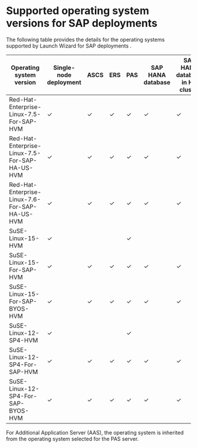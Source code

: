 # Supported operating system versions for SAP deployments<a name="launch-wizard-sap-ascs-support-os"></a>

The following table provides the details for the operating systems supported by Launch Wizard for SAP deployments \.


| Operating system version | Single\-node deployment | ASCS | ERS | PAS | SAP HANA database | SAP HANA database in HA cluster | 
| --- | --- | --- | --- | --- | --- | --- | 
| Red\-Hat\-Enterprise\-Linux\-7\.5\-For\-SAP\-HVM | ✓ | ✓ | ✓ | ✓ |  ✓  | ✓ | 
| Red\-Hat\-Enterprise\-Linux\-7\.5\-For\-SAP\-HA\-US\-HVM | ✓ | ✓ | ✓ | ✓ | ✓ | ✓ | 
| Red\-Hat\-Enterprise\-Linux\-7\.6\-For\-SAP\-HA\-US\-HVM | ✓ | ✓ | ✓ | ✓ | ✓ | ✓ | 
| SuSE\-Linux\-15\-HVM | ✓ |  |  | ✓ |  |  | 
| SuSE\-Linux\-15\-For\-SAP\-HVM | ✓ | ✓ | ✓ | ✓ | ✓ | ✓ | 
| SuSE\-Linux\-15\-For\-SAP\-BYOS\-HVM | ✓ | ✓ | ✓ | ✓ | ✓ | ✓ | 
| SuSE\-Linux\-12\-SP4\-HVM | ✓ |  |  | ✓ |  |  | 
| SuSE\-Linux\-12\-SP4\-For\-SAP\-HVM | ✓ | ✓ | ✓ | ✓ | ✓ | ✓ | 
| SuSE\-Linux\-12\-SP4\-For\-SAP\-BYOS\-HVM | ✓ | ✓ | ✓ | ✓ | ✓ | ✓ | 

For Additional Application Server \(AAS\), the operating system is inherited from the operating system selected for the PAS server\. 